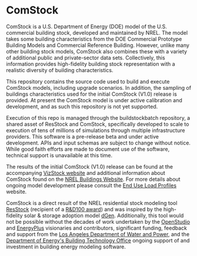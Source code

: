 # ComStock
ComStock is a U.S. Department of Energy (DOE) model of the U.S. commercial building stock, developed and maintained by
NREL. The model takes some building characteristics from the DOE Commercial Prototype Building Models and Commercial
Reference Building. However, unlike many other building stock models, ComStock also combines these with a variety of
additional public and private-sector data sets. Collectively, this information provides high-fidelity building stock
representation with a realistic diversity of building characteristics.

This repository contains the source code used to build and execute ComStock models, including upgrade scenarios. In
addition, the sampling of buildings characteristics used for the initial ComStock (V1.0) release is provided.  At present
the ComStock model is under active calibration and development, and as such this repository is not yet supported.

Execution of this repo is managed through the buildstockbatch repository, a shared asset of ResStock and ComStock,
specifically developed to scale to execution of tens of millions of simulations through multiple infrastructure
providers. This software is a pre-release beta and under active development. APIs and input schemas are subject to change
without notice. While good faith efforts are made to document use of the software, technical support is unavailable at this
time.

The results of the initial ComStock (V1.0) release can be found at the accompanying
[VizStock website](https://comstock.nrel.gov) and additional information about ComStock found on the
[NREL Buildings Website](https://www.nrel.gov/buildings/comstock.html). For more details about ongoing model development
please consult the [End Use Load Profiles](https://www.nrel.gov/buildings/end-use-load-profiles.html) website.

ComStock is a direct result of the NREL residential stock modeling tool
[ResStock](https://www.nrel.gov/buildings/resstock.html) (recipient of a 
[R&D100 award](https://www.rdworldonline.com/rd100/resstock-a-21st-century-tool-for-energy-efficiency-modeling-with-unparalleled-granularity/))
and was inspired by the high-fidelity solar & storage adoption model [dGen](https://www.nrel.gov/analysis/dgen/).
Additionally, this tool would not be possible without the decades of work undertaken by the
[OpenStudio](https://www.openstudio.net/) and [EnergyPlus](https://energyplus.net/) visionaries and contributors,
significant funding, feedback and support from the [Los Angeles Department of Water and Power](https://www.ladwp.com/),
and the [Department of Energy's Building Technology Office](https://www.energy.gov/eere/buildings/building-technologies-office)
ongoing support of and investment in building energy modeling software. 
